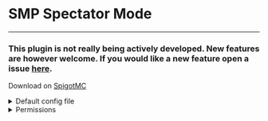 # SMP Spectator Mode

---

### This plugin is not really being actively developed. New features are however welcome. If you would like a new feature open a issue [here](https://github.com/carelesshippo/SpectatorModeRewrite/issues).

Download on [SpigotMC](https://www.spigotmc.org/resources/smp-spectator-mode.77267/)

<details><summary>Default config file</summary>
<p>
  
## Default `config.yml`

```yml
#   _____ __  __ _____     _____                 _        _               __  __           _
#  / ____|  \/  |  __ \   / ____|               | |      | |             |  \/  |         | |
# | (___ | \  / | |__) | | (___  _ __   ___  ___| |_ __ _| |_ ___  _ __  | \  / | ___   __| | ___
#  \___ \| |\/| |  ___/   \___ \| '_ \ / _ \/ __| __/ _` | __/ _ \| '__| | |\/| |/ _ \ / _` |/ _ \
#  ____) | |  | | |       ____) | |_) |  __/ (__| || (_| | || (_) | |    | |  | | (_) | (_| |  __/
# |_____/|_|  |_|_|      |_____/| .__/ \___|\___|\__\__,_|\__\___/|_|    |_|  |_|\___/ \__,_|\___|
#                               | |
#                               |_|

#If the command /s is enabled (/s enable overrules this)
enabled: true

#if players can change their fly speed in spectator mode
speed: true

#If a player receives the night vision effect while in spectator mode
night-vision: true

#If a player receives the conduit effect while in spectator mode
conduit: true

#the max speed a player is allowed to go (Minimum 1)
max-speed: 5

#If when a player logs on in spectator mode they will be teleported back
teleport-back: false

#The ability to toggle the effects in spectator mode
seffect: true

#Whether to enforce the worlds
enforce-worlds: false
#The names of the worlds spectator mode is allowed in
worlds-allowed: [world, world_nether, world_the_end]

#If the y level is limited to the number in y-level in spectator mode
enforce-y: false

#see above (players can not go below this level)
y-level: 0

#If a player is not allowed to go through non-see-through able blocks in spectator mode
disallow-non-transparent-blocks: false

#If a player is not allowed to go through blocks in spectator mode
disallow-all-blocks: false

#How close a player can get to a block, to be used with disallow-all-blocks (percentage of block), adjust according to ping
bubble-size: 35

#Whether to make it so players can not go past a certain distance in spectator mode. The permission smpspectator.bypass bypasses this
enforce-distance: false

#See above (blocks)
distance: 64

#Prevents players from using the spectator teleport hot bar
prevent-teleport: false
#Prevents these commands from being executed unless you have the smpspectator.bypass permission. Example list: [back, return, home, homes, tpaccept, tpyes, warp, warps]
bad-commands: []

#Prevents players from going past the world border in spectator mode
enforce-world-border: true

#If this is true, players will not see the Setting gamemode messages
disable-switching-message: false

#If this is true, you won't get the survival-mode-message on join, if the server sent you back into survival
silence-survival-mode-message-on-join: true

#If this is true, the player will get temporarily replaced by a baby zombie, resembling them, when they go into spectator mode
placeholder-mob: false

#If this is true the message with a new version, or up to date message will appear
update-checker: true

### Message section ###
#Adding /actionbar/ in front of a message, will make it appear in the actionbar instead of the chat

#Message when gamemode set to spectator mode
spectator-mode-message: '&9Setting gamemode to &b&lSPECTATOR MODE'

#Message when gamemode set to survival mode
survival-mode-message: '&9Setting gamemode to &b&lSURVIVAL MODE'

#Message when user preforms the command while falling (error message)
falling-message: '&cHey you &lcan not &r&cdo that while falling!'

#Message when user preforms command in world it is not allowed in
world-message: '&cHey you&l can not &r&cdo that in that world!'

#Message when user does not have permission to execute the command
permission-message: '&cYou do not have permission to do that!'

#Message when spectator mode is disabled and the user runs the command
disabled-message: '&cSpectator Mode is &lnot &r&cenabled by the server!'

#Message when a non-player runs the command with no arguments
console-message: '&cYou are &lnot &ca player!'

#Message when spectator mode has been disabled
disable-message: '&dSpectator mode has been &ldisabled'

#Message when spectator mode has been enabled
enable-message: '&dSpectator mode has been &lenabled'

#Message when the config.yml is reloaded
reload-message: '&bThe config file has been reloaded!'

#Message when the speed is set. Speed is added at the end
speed-message: '&bSpeed has been set to '

#Message sent when an invalid speed is said
invalid-speed-message: '&cThat is not a valid speed'

#Message sent when an invalid player is forced into spectator mode
invalid-player-message: '&cThat is not a valid player'

#Message when forcing a player was successful. /target/ is the player
force-success: '&bSuccessfully forced /target/ into '

#Message when forcing a player was not successful. /target/ is the player
force-fail: '&cFailed to force /target/ into '

#Message sent when a player tries to use the /seffect when not in spectator mode
no-spectator-message: '&cYou did not preform the /s command'

#Message sent when a player tries to execute a command not allowed in spectator mode
bad-command-message: '&cYou can not execute that command while in spectator mode'

#Message sent when a player executes /s while in spectator mode but did not use it to get into spectator mode
not-in-state-message: '&cYou did not use this command to get into spectator mode! Setting gamemode to SURVIVAL MODE'
```
</p>
</details>

<details><summary>Permissions</summary>
<p>
  
## Permissions for SMP Spectator Mode
`spectator.*`: Give access to the entire permission node

`smpspectator.use`: Be able to use the /s command

`smpspectator.enable`: Be able to enable and disable spectator mode from the /s command

`smpspectator.speed`: Be able to change fly speed in spectator mode

`smpspectator.bypass`: Be able to bypass the y-level and block restrictions

`smpspectator.force`: Be able to force other players into and out of spectator mode

`smpspectator.toggle`: Be able to use the /seffect command

`smpspectator.reload`: Be able to reload the config

</p>
</details>

